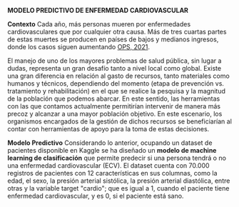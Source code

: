 **MODELO PREDICTIVO DE ENFERMEDAD CARDIOVASCULAR**

**Contexto**
Cada año, más personas mueren por enfermedades cardiovasculares que por cualquier otra causa. Más de tres cuartas partes de estas muertes se producen en países de bajos y medianos ingresos, donde los casos siguen aumentando [OPS, 2021][OPS].

El manejo de uno de los mayores problemas de salud pública, sin lugar a dudas, representa un gran desafío tanto a nivel local como global. Existe una gran diferencia en relación al gasto de recursos, tanto materiales como humanos y técnicos, dependiendo del momento (etapa de prevención vs. tratamiento y rehabilitación) en el que se realice la pesquisa y la magnitud de la población que podemos abarcar. En este sentido, las herramientas con las que contamos actualmente permitirían intervenir de manera más precoz y alcanzar a una mayor población objetivo. En este escenario, los organismos encargados de la gestión de dichos recursos se beneficiarían al contar con herramientas de apoyo para la toma de estas decisiones.

**Modelo Predictivo**
Considerando lo anterior, ocupando un dataset de pacientes disponible en Kaggle se ha diseñado un **modelo de machine learning de clasificación** que permite predecir si una persona tendrá o no una enfermedad cardiovascular (ECV). El dataset cuenta con 70.000 registros de pacientes con 12 características en sus columnas, como la edad, el sexo, la presión arterial sistólica, la presión arterial diastólica, entre otras y la variable target "cardio"; que es igual a 1, cuando el paciente tiene enfermedad cardiovascular, y es 0, si el paciente está sano.




[OPS]: https://www.paho.org/es/temas/enfermedades-cardiovasculares "OPS ECV"
[OPS]: https://www.paho.org/es/temas/enfermedades-cardiovasculareshttp:// "ECV, OPS"
